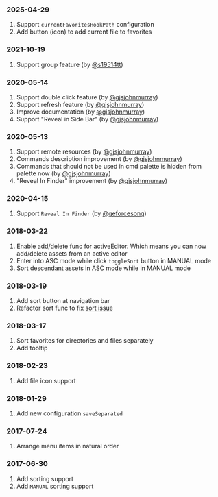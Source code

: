 <!--Check [Keep a Changelog](http://keepachangelog.com/) for recommendations on how to structure this file.-->

### 2025-04-29

1. Support `currentFavoritesHookPath` configuration
2. Add button (icon) to add current file to favorites

### 2021-10-19

1. Support group feature (by [@s19514tt](https://github.com/s19514tt))

### 2020-05-14

1. Support double click feature (by [@gjsjohnmurray](https://github.com/gjsjohnmurray))
2. Support refresh feature (by [@gjsjohnmurray](https://github.com/gjsjohnmurray))
3. Improve documentation (by [@gjsjohnmurray](https://github.com/gjsjohnmurray))
4. Support "Reveal in Side Bar" (by [@gjsjohnmurray](https://github.com/gjsjohnmurray))

### 2020-05-13

1. Support remote resources (by [@gjsjohnmurray](https://github.com/gjsjohnmurray))
2. Commands description improvement (by [@gjsjohnmurray](https://github.com/gjsjohnmurray))
3. Commands that should not be used in cmd palette is hidden from palette now (by [@gjsjohnmurray](https://github.com/gjsjohnmurray))
4. "Reveal In Finder" improvement (by [@gjsjohnmurray](https://github.com/gjsjohnmurray))

### 2020-04-15

1. Support `Reveal In Finder` (by [@geforcesong](https://github.com/geforcesong))

### 2018-03-22

1. Enable add/delete func for activeEditor. Which means you can now add/delete assets from an active editor
2. Enter into ASC mode while click `toggleSort` button in MANUAL mode
3. Sort descendant assets in ASC mode while in MANUAL mode

### 2018-03-19

1. Add sort button at navigation bar
2. Refactor sort func to fix [sort issue](https://github.com/leftstick/vscode-favorites/issues/3#issuecomment-373995913)

### 2018-03-17

1. Sort favorites for directories and files separately
2. Add tooltip

### 2018-02-23

1. Add file icon support

### 2018-01-29

1. Add new configuration `saveSeparated`

### 2017-07-24

1. Arrange menu items in natural order

### 2017-06-30

1. Add sorting support
2. Add `MANUAL` sorting support
